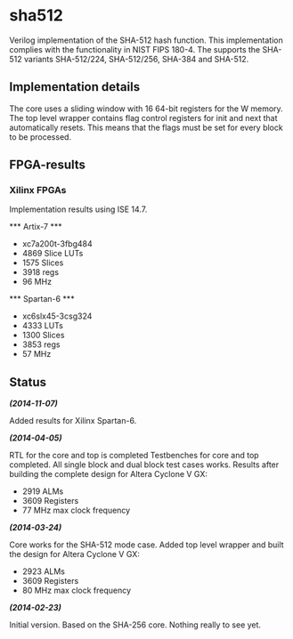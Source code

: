 sha512
======

Verilog implementation of the SHA-512 hash function. This implementation
complies with the functionality in NIST FIPS 180-4. The supports the
SHA-512 variants SHA-512/224, SHA-512/256, SHA-384 and SHA-512.


## Implementation details ##
The core uses a sliding window with 16 64-bit registers for the W
memory. The top level wrapper contains flag control registers for init
and next that automatically resets. This means that the flags must be
set for every block to be processed.


## FPGA-results ##

### Xilinx FPGAs ###
Implementation results using ISE 14.7.

*** Artix-7 ***
- xc7a200t-3fbg484
- 4869 Slice LUTs
- 1575 Slices
- 3918 regs
- 96 MHz

*** Spartan-6 ***
- xc6slx45-3csg324
- 4333 LUTs
- 1300 Slices
- 3853 regs
- 57 MHz


## Status ##

***(2014-11-07)***

Added results for Xilinx Spartan-6.


***(2014-04-05)***

RTL for the core and top is completed Testbenches for core and top
completed. All single block and dual block test cases works. Results
after building the complete design for Altera Cyclone V GX:

- 2919 ALMs
- 3609 Registers
- 77 MHz max clock frequency


***(2014-03-24)***

Core works for the SHA-512 mode case. Added top level wrapper and built
the design for Altera Cyclone V GX:

- 2923 ALMs
- 3609 Registers
- 80 MHz max clock frequency



***(2014-02-23)***

Initial version. Based on the SHA-256 core. Nothing really to see yet.
